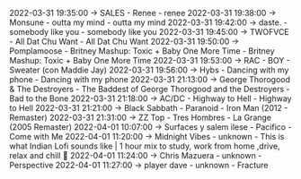 2022-03-31 19:35:00 -> SALES - Renee - renee
2022-03-31 19:38:00 -> Monsune - outta my mind - outta my mind
2022-03-31 19:42:00 -> daste. - somebody like you - somebody like you
2022-03-31 19:45:00 -> TWOFVCE - All Dat Chu Want - All Dat Chu Want
2022-03-31 19:50:00 -> Pomplamoose - Britney Mashup: Toxic + Baby One More Time - Britney Mashup: Toxic + Baby One More Time
2022-03-31 19:53:00 -> RAC - BOY - Sweater (con Maddie Jay)
2022-03-31 19:56:00 -> Hybs - Dancing with my phone - Dancing with my phone
2022-03-31 21:13:00 -> George Thorogood & The Destroyers - The Baddest of George Thorogood and the Destroyers - Bad to the Bone
2022-03-31 21:18:00 -> AC/DC - Highway to Hell - Highway to Hell
2022-03-31 21:21:00 -> Black Sabbath - Paranoid - Iron Man (2012 - Remaster)
2022-03-31 21:31:00 -> ZZ Top - Tres Hombres - La Grange (2005 Remaster)
2022-04-01 10:07:00 -> Surfaces y salem ilese - Pacifico - Come with Me
2022-04-01 11:20:00 -> Midnight Vibes - unknown - This is what Indian Lofi sounds like | 1 hour mix to study, work from home ,drive, relax and chill 🌃
2022-04-01 11:24:00 -> Chris Mazuera - unknown - Perspective
2022-04-01 11:27:00 -> player dave - unknown - Fracture
